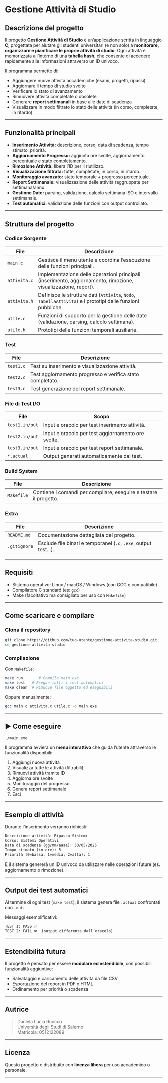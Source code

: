 #  Gestione Attività di Studio

##  Descrizione del progetto

Il progetto **Gestione Attività di Studio** è un’applicazione scritta in linguaggio **C**, progettata per aiutare gli studenti universitari (e non solo) a **monitorare, organizzare e pianificare le proprie attività di studio**. Ogni attività è memorizzata all’interno di una **tabella hash**, che consente di accedere rapidamente alle informazioni attraverso un ID univoco.

Il programma permette di:
- Aggiungere nuove attività accademiche (esami, progetti, ripassi)
- Aggiornare il tempo di studio svolto
- Verificare lo stato di avanzamento
- Rimuovere attività completate o obsolete
- Generare **report settimanali** in base alle date di scadenza
- Visualizzare in modo filtrato lo stato delle attività (in corso, completate, in ritardo)

---

##  Funzionalità principali

- **Inserimento Attività:** descrizione, corso, data di scadenza, tempo stimato, priorità.
- **Aggiornamento Progresso:** aggiunta ore svolte, aggiornamento percentuale e stato completamento.
- **Rimozione Attività:** libera l’ID per il riutilizzo.
- **Visualizzazione filtrata:** tutte, completate, in corso, in ritardo.
- **Monitoraggio avanzato:** stato temporale + progresso percentuale.
- **Report Settimanale:** visualizzazione delle attività raggruppate per settimana/anno.
- **Gestione Date:** parsing, validazione, calcolo settimana ISO e intervallo settimanale.
- **Test automatici:** validazione delle funzioni con output controllato.

---

##  Struttura del progetto

###  Codice Sorgente

| File            | Descrizione |
|-----------------|-------------|
| `main.c`        | Gestisce il menu utente e coordina l’esecuzione delle funzioni principali. |
| `attivita.c`    | Implementazione delle operazioni principali (inserimento, aggiornamento, rimozione, visualizzazione, report). |
| `attivita.h`    | Definisce le strutture dati (`Attivita`, `Nodo`, `TabellaAttivita`) e i prototipi delle funzioni pubbliche. |
| `utile.c`       | Funzioni di supporto per la gestione delle date (validazione, parsing, calcolo settimana). |
| `utile.h`       | Prototipi delle funzioni temporali ausiliarie. |

###  Test

| File            | Descrizione |
|-----------------|-------------|
| `test1.c`       | Test su inserimento e visualizzazione attività. |
| `test2.c`       | Test aggiornamento progresso e verifica stato completato. |
| `test3.c`       | Test generazione del report settimanale. |

###  File di Test I/O

| File                | Scopo |
|---------------------|-------|
| `test1.in/out`      | Input e oracolo per test inserimento attività. |
| `test2.in/out`      | Input e oracolo per test aggiornamento ore svolte. |
| `test3.in/out`      | Input e oracolo per test report settimanale. |
| `*.actual`          | Output generati automaticamente dai test. |

###  Build System

| File        | Descrizione |
|-------------|-------------|
| `Makefile`  | Contiene i comandi per compilare, eseguire e testare il progetto. |

###  Extra

| File        | Descrizione |
|-------------|-------------|
| `README.md` | Documentazione dettagliata del progetto. |
| `.gitignore`| Esclude file binari e temporanei (`.o`, `.exe`, output test...). |

---

##  Requisiti

- Sistema operativo: Linux / macOS / Windows (con GCC o compatibile)
- Compilatore C standard (es: `gcc`)
- Make (facoltativo ma consigliato per uso con `Makefile`)

---

##  Come scaricare e compilare

###  Clona il repository

```bash
git clone https://github.com/tuo-utente/gestione-attivita-studio.git
cd gestione-attivita-studio
```

###  Compilazione

Con `Makefile`:
```bash
make run       # Compila main.exe
make test   # Esegue tutti i test automatici
make clean  # Rimuove file oggetto ed eseguibili
```

Oppure manualmente:
```bash
gcc main.c attivita.c utile.c -o main.exe
```

---

## ▶ Come eseguire

```bash
./main.exe
```

Il programma avvierà un **menu interattivo** che guida l’utente attraverso le funzionalità disponibili:

1. Aggiungi nuova attività  
2. Visualizza tutte le attività (filtrabili)  
3. Rimuovi attività tramite ID  
4. Aggiorna ore svolte  
5. Monitoraggio del progresso  
6. Genera report settimanale  
7. Esci

---

##  Esempio di attività

Durante l’inserimento verranno richiesti:

```txt
Descrizione attività: Ripasso Sistemi
Corso: Sistemi Operativi
Data di scadenza (gg/mm/aaaa): 30/05/2025
Tempo stimato (in ore): 5
Priorità (0=bassa, 1=media, 2=alta): 1
```

E il sistema genererà un ID univoco da utilizzare nelle operazioni future (es. aggiornamento o rimozione).

---

##  Output dei test automatici

Al termine di ogni test (`make test`), il sistema genera file `.actual` confrontati con `.out`.

Messaggi esemplificativi:
```txt
TEST 1: PASS ✅
TEST 2: FAIL ❌  (output differente dall’oracolo)
```

---

##  Estendibilità futura

Il progetto è pensato per essere **modulare ed estendibile**, con possibili funzionalità aggiuntive:

- Salvataggio e caricamento delle attività da file CSV
- Esportazione del report in PDF o HTML
- Ordinamento per priorità o scadenza

---

##  Autrice

> Daniela Lucia Ruocco  
> Università degli Studi di Salerno  
> Matricola: 0512122089  

---

##  Licenza

Questo progetto è distribuito con **licenza libera** per uso accademico o personale.

---
